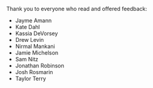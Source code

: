 Thank you to everyone who read and offered feedback:

* Jayme Amann
* Kate Dahl
* Kassia DeVorsey
* Drew Levin
* Nirmal Mankani
* Jamie Michelson
* Sam Nitz
* Jonathan Robinson
* Josh Rosmarin
* Taylor Terry
